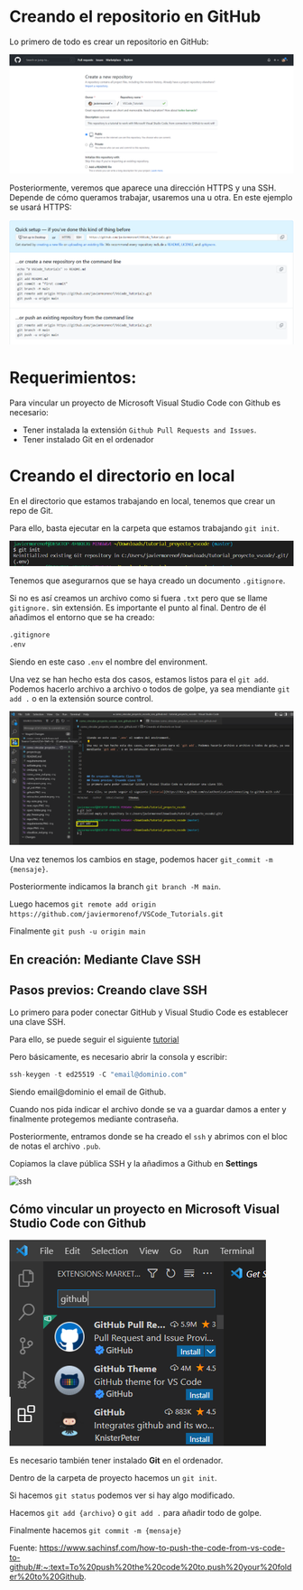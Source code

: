 # Creando el repositorio en GitHub
Lo primero de todo es crear un repositorio en GitHub:

![new_repo](./img/new_repo.png)

Posteriormente, veremos que aparece una dirección HTTPS y una SSH. Depende de cómo queramos trabajar, usaremos una u otra. En este ejemplo se usará HTTPS:

![repo](./img/repo.png)

# Requerimientos:

Para vincular un proyecto de Microsoft Visual Studio Code con Github es necesario:
- Tener instalada la extensión `Github Pull Requests and Issues`.
- Tener instalado Git en el ordenador

# Creando el directorio en local
En el directorio que estamos trabajando en local, tenemos que crear un repo de Git.

Para ello, basta ejecutar en la carpeta que estamos trabajando `git init`.

![init](./img/git_init.png)

Tenemos que asegurarnos que se haya creado un documento `.gitignore`.

Si no es así creamos un archivo como si fuera `.txt` pero que se llame `gitignore.` sin extensión. Es importante el punto al final.
Dentro de él añadimos el entorno que se ha creado:

```python
.gitignore
.env
```

Siendo en este caso `.env` el nombre del environment.

Una vez se han hecho esta dos casos, estamos listos para el `git add`. Podemos hacerlo archivo a archivo o todos de golpe, ya sea mendiante `git add .` o en la extensión source control.

![add](./img/git_add.png)

Una vez tenemos los cambios en stage, podemos hacer `git_commit -m {mensaje}`.

Posteriormente indicamos la branch `git branch -M main`.

Luego hacemos `git remote add origin https://github.com/javiermorenof/VSCode_Tutorials.git`

Finalmente `git push -u origin main`





## En creación: Mediante Clave SSH
## Pasos previos: Creando clave SSH
Lo primero para poder conectar GitHub y Visual Studio Code es establecer una clave SSH.

Para ello, se puede seguir el siguiente [tutorial](https://docs.github.com/es/authentication/connecting-to-github-with-ssh/generating-a-new-ssh-key-and-adding-it-to-the-ssh-agent)

Pero básicamente, es necesario abrir la consola y escribir:

```python
ssh-keygen -t ed25519 -C "email@dominio.com"
```

Siendo email@dominio el email de Github.

Cuando nos pida indicar el archivo donde se va a guardar damos a enter y finalmente protegemos mediante contraseña.

Posteriormente, entramos donde se ha creado el `ssh` y abrimos con el bloc de notas el archivo `.pub`.

Copiamos la clave pública SSH y la añadimos a Github en **Settings**

![ssh](./img/ssh.png)


## Cómo vincular un proyecto en Microsoft Visual Studio Code con Github



![github](./img/github.png)

Es necesario también tener instalado **Git** en el ordenador.

Dentro de la carpeta de proyecto hacemos un `git init`.











Si hacemos `git status` podemos ver si hay algo modificado.

Hacemos `git add {archivo}` o `git add .` para añadir todo de golpe.

Finalmente hacemos `git commit -m {mensaje}`


Fuente: https://www.sachinsf.com/how-to-push-the-code-from-vs-code-to-github/#:~:text=To%20push%20the%20code%20to,push%20your%20folder%20to%20Github.